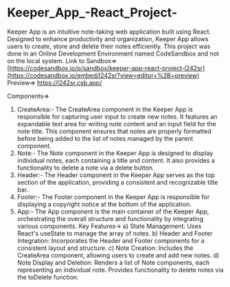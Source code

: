 # Keeper_App_-React_Project-
Keeper App is an intuitive note-taking web application built using React. Designed to enhance productivity and organization, Keeper App allows users to create, store and delete their notes efficiently.
This project was done in an Online Development Environment named CodeSandbox and not on the local system.
Link to Sandbox=> [https://codesandbox.io/p/sandbox/keeper-app-react-project-l242sr](https://codesandbox.io/embed/l242sr?view=editor+%2B+preview) 
     Preview=> https://l242sr.csb.app/

Components=>
1) CreateArea:- The CreateArea component in the Keeper App is responsible for capturing user input to create new notes. It features an expandable text area for writing note content and an input field for the note title. This component ensures that notes are properly formatted before being added to the list of notes managed by the parent component.
2) Note:- The Note component in the Keeper App is designed to display individual notes, each containing a title and content. It also provides a functionality to delete a note via a delete button.
3) Header:- The Header component in the Keeper App serves as the top section of the application, providing a consistent and recognizable title bar.
4) Footer:- The Footer component in the Keeper App is responsible for displaying a copyright notice at the bottom of the application.
5) App:- The App component is the main container of the Keeper App, orchestrating the overall structure and functionality by integrating various components.
        Key Features->
        a) State Management: Uses React's useState to manage the array of notes.
        b) Header and Footer Integration: Incorporates the Header and Footer components for a consistent layout and structure.
        c) Note Creation: Includes the CreateArea component, allowing users to create and add new notes.
        d) Note Display and Deletion: Renders a list of Note components, each representing an individual note. Provides functionality to delete notes via the toDelete function.
